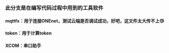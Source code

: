 ### 此分支是在编写代码过程中用到的工具软件
#### mqttfx：用于连接ONEnet，测试云端是否调试成功，好吧，这文件太大传不上😓
#### token：用于计算token
#### XCOM：串口助手
